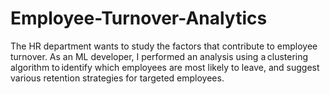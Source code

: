 # Employee-Turnover-Analytics
The HR department wants to study the factors that contribute to employee turnover. As an ML developer, I performed an analysis using a clustering algorithm to identify which employees are most likely to leave, and suggest various retention strategies for targeted employees. 
